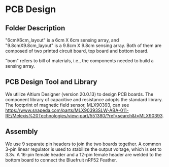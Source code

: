 # PCB Design

## Folder Description
"6cmX6cm_layout" is a 6cm X 6cm sensing array, and "9.8cmX9.8cm_layout" is a 9.8cm X 9.8cm sensing array. Both of them are composed of two printed circuit board, top board and bottom board.

"bom" refers to bill of materials, i.e., the components needed to build a sensing array.

## PCB Design Tool and Library
We utilize Altium Designer (version 20.0.13) to design PCB boards. The component library of capacitive and resistance adopts the standard library. The footprint of magnetic field sensor, MLX90393, can see https://www.snapeda.com/parts/MLX90393SLW-ABA-011-RE/Melexis%20Technologies/view-part/551380/?ref=search&t=MLX90393.

## Assembly
We use 9 separate pin headers to join the two boards together. A common 3-pin linear regulator is used to stabilize the output voltage, which is set to 3.3v. A 16-pin female header and a 12-pin female header are welded to the bottom board to connect the Bluefruit nRF52 Feather.


